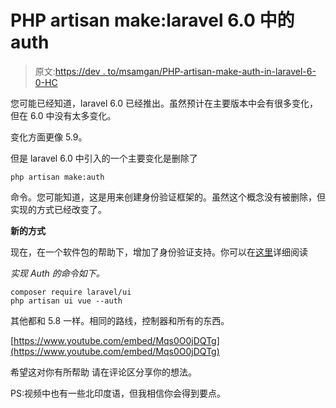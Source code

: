 # PHP artisan make:laravel 6.0 中的 auth

> 原文:[https://dev . to/msamgan/PHP-artisan-make-auth-in-laravel-6-0-HC](https://dev.to/msamgan/php-artisan-make-auth-in-laravel-6-0-hc)

您可能已经知道，laravel 6.0 已经推出。虽然预计在主要版本中会有很多变化，但在 6.0 中没有太多变化。

变化方面更像 5.9。

但是 laravel 6.0 中引入的一个主要变化是删除了

```
php artisan make:auth
```

命令。您可能知道，这是用来创建身份验证框架的。虽然这个概念没有被删除，但实现的方式已经改变了。

**新的方式**

现在，在一个软件包的帮助下，增加了身份验证支持。你可以在[这里](https://laravel.com/docs/6.0/authentication)详细阅读

*实现 Auth 的命令如下。*

```
composer require laravel/ui
php artisan ui vue --auth

```

其他都和 5.8 一样。相同的路线，控制器和所有的东西。

[https://www.youtube.com/embed/Mqs0O0jDQTg](https://www.youtube.com/embed/Mqs0O0jDQTg)

希望这对你有所帮助
请在评论区分享你的想法。

PS:视频中也有一些北印度语，但我相信你会得到要点。